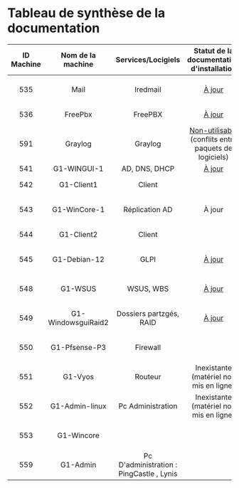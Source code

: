 # Tableau de synthèse de la documentation

| ID Machine  | Nom de la machine | Services/Locigiels | Statut de la documentation d'installation | Statut de la documentation d'utilisation |
|:-----------------:|:-----------------:|:-----------------:|:-----------------------------------------:|:----------------------------------------:|
| 535 | Mail      | Iredmail | [À jour](../S07/s07_INSTALL.md)                               |   Inexistante ( peu pertinente  )       |
| 536 | FreePbx      | FreePBX |  [À jour](../S09/S09_INSTALL.md)                           |   Inexistante ( inutile  )       |
| 591 | Graylog     | Graylog |  [Non-utilisable](../S06/S06_INSTALL.md)  (conflits entre paquets de logiciels)                           |   Inexistante ( inutile  )       |
| 541 | G1-WINGUI-1  | AD, DNS, DHCP   | [À jour](../S02/S02_INSTALL.md)                             |   [À jour](../S03/S03_USER_GUIDE.md)        |
| 542 | G1-Client1   |  Client |                                    |   Inexistante ( inutile  )       |
| 543 | G1-WinCore-1  | Réplication AD |    À jour                           |   Inexistante ( manque de temps  )       |
| 544 | G1-Client2     |       Client         |                                    |   Inexistante ( inutile  )       |
| 545 | G1-Debian-12    | GLPI |    [À jour](../S03/S03_INSTALL.md/###Glpi)                                 |   Inexistante ( manque de temps  )       |
| 548 | G1-WSUS          | WSUS, WBS |    [À jour](../S08/s08_INSTALL.md)                               |   Inexistante ( manque de temps  )       |
| 549 | G1-WindowsguiRaid2 | Dossiers partzgés, RAID  |              [À jour](../S05/s05_INSTALL.md)                        |   Inexistante ( manque de temps  )       |
| 550 | G1-Pfsense-P3      | Firewall |                                             |   Inexistante ( manque de temps  )       |
| 551 | G1-Vyos | Routeur |              Inexistante (matériel non mis en ligne)                       |   Inexistante ( inutile  )       |
| 552 | G1-Admin-linux | Pc Administration |  Inexistante (matériel non mis en ligne)            |   Inexistante ( inutile  )               |
| 553 | G1-Wincore    |      |                                                  |   Inexistante  ( non fonctionnnelle )    |
| 559 | G1-Admin    | Pc D'administration : PingCastle , Lynis|                                 |   Inexistante ( manque de temps  )               |
